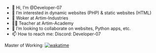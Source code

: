 - 👋 Hi, I’m @Developer-07
- 👀 I’m interested in dynamic websites (PHP) & static websites (HTML)
- 🏢 Woker at Artim-Industries
- 👨‍🏫 Teacher at Artim-Academy
- 💞️ I’m looking to collaborate on websites, Python apps, etc.
- 📫 How to reach me: Discord: Developer-07

Master of Working: [![wakatime](https://wakatime.com/badge/user/018c9647-ce4a-4a7e-bf9d-953d7fe6b36f.svg)](https://wakatime.com/@018c9647-ce4a-4a7e-bf9d-953d7fe6b36f)
<!---
Developer-07/Developer-07 is a ✨ special ✨ repository because its `README.md` (this file) appears on your GitHub profile.
You can click the Preview link to take a look at your changes.
--->
